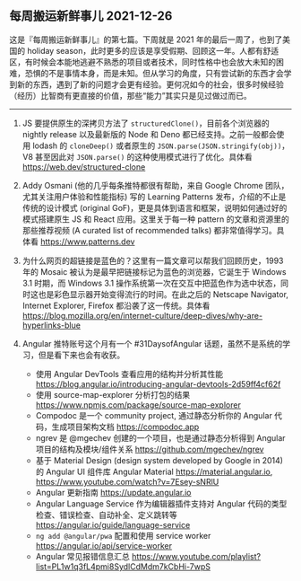 ## 每周搬运新鲜事儿 2021-12-26

这是『每周搬运新鲜事儿』的第七篇。下周就是 2021 年的最后一周了，也到了美国的 holiday season，此时更多的应该是享受假期、回顾这一年。人都有舒适区，有时候会本能地逃避不熟悉的项目或者技术，同时性格中也会放大未知的困难，恐惧的不是事情本身，而是未知。但从学习的角度，只有尝试新的东西才会学到新的东西，遇到了新的问题才会更有经验。更何况如今的社会，很多时候经验（经历）比智商有更直接的价值，那些“能力”其实只是见过做过而已。

---

1. JS 要提供原生的深拷贝方法了 `structuredClone()`，目前各个浏览器的 nightly release 以及最新版的 Node 和 Deno 都已经支持。之前一般都会使用 lodash 的 `cloneDeep()` 或者原生的 `JSON.parse(JSON.stringify(obj))`，V8 甚至因此对 `JSON.parse()` 的这种使用模式进行了优化。具体看 https://web.dev/structured-clone

2. Addy Osmani (他的几乎每条推特都很有帮助，来自 Google Chrome 团队，尤其关注用户体验和性能指标) 写的 Learning Patterns 发布，介绍的不止是传统的设计模式 (original GoF)，更是具体到语言和框架，说明如何通过好的模式搭建原生 JS 和 React 应用。这里关于每一种 pattern 的文章和资源里的那些推荐视频 (A curated list of recommended talks) 都非常值得学习。具体看 https://www.patterns.dev

3. 为什么网页的超链接是蓝色的？这里有一篇文章可以帮我们回顾历史，1993 年的 Mosaic 被认为是最早把链接标记为蓝色的浏览器，它诞生于 Windows 3.1 时期，而 Windows 3.1 操作系统第一次在交互中把蓝色作为选中状态，同时这也是彩色显示器开始变得流行的时间。在此之后的 Netscape Navigator, Internet Explorer, Firefox 都沿袭了这一传统。具体看 https://blog.mozilla.org/en/internet-culture/deep-dives/why-are-hyperlinks-blue

4. Angular 推特账号这个月有一个 #31DaysofAngular 话题，虽然不是系统的学习，但是看下来也会有收获。
   - 使用 Angular DevTools 查看应用的结构并分析其性能 https://blog.angular.io/introducing-angular-devtools-2d59ff4cf62f
   - 使用 source-map-explorer 分析打包的结果 https://www.npmjs.com/package/source-map-explorer
   - Compodoc 是一个 community project, 通过静态分析你的 Angular 代码，生成项目架构文档 https://compodoc.app
   - ngrev 是 @mgechev 创建的一个项目，也是通过静态分析得到 Angular 项目的结构及模块/组件关系 https://github.com/mgechev/ngrev
   - 基于 Material Design (design system developed by Google in 2014) 的 Angular UI 组件库 Angular Material https://material.angular.io, https://www.youtube.com/watch?v=7Esey-sNRlU
   - Angular 更新指南 https://update.angular.io
   - Angular Language Service 作为编辑器插件支持对 Angular 代码的类型检查、错误检查、自动补全、定义跳转等 https://angular.io/guide/language-service
   - `ng add @angular/pwa` 配置和使用 service worker https://angular.io/api/service-worker
   - Angular 常见报错信息汇总 https://www.youtube.com/playlist?list=PL1w1q3fL4pmi8SydlCdMdm7kCbHi-7wpS
